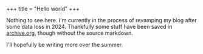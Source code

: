 +++
title = "Hello world"
+++

Nothing to see here. I'm currently in the process of revamping my blog after some data loss in 2024. Thankfully some stuff have been saved in [archive.org](https://archive.org), though without the source markdown.

I'll hopefully be writing more over the summer.
